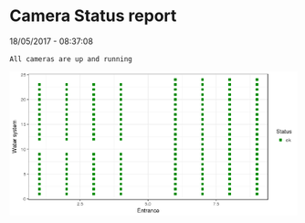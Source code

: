 Camera Status report
================
18/05/2017 - 08:37:08

    All cameras are up and running

![](camreport_files/figure-markdown_github/unnamed-chunk-2-1.png)
